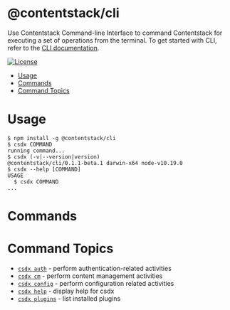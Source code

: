 @contentstack/cli
===

Use Contentstack Command-line Interface to command Contentstack for executing a set of operations from the terminal. To get started with CLI, refer to the [CLI documentation](https://www.contentstack.com/docs/developers/cli/).

[![License](https://img.shields.io/npm/l/@contentstack/cli)](https://github.com/contentstack/cli/blob/main/LICENSE)

<!-- toc -->
* [Usage](#usage)
* [Commands](#commands)
* [Command Topics](#command-topics)
<!-- tocstop -->
# Usage
<!-- usage -->
```sh-session
$ npm install -g @contentstack/cli
$ csdx COMMAND
running command...
$ csdx (-v|--version|version)
@contentstack/cli/0.1.1-beta.1 darwin-x64 node-v10.19.0
$ csdx --help [COMMAND]
USAGE
  $ csdx COMMAND
...
```
<!-- usagestop -->
# Commands
<!-- commands -->
# Command Topics

* [`csdx auth`](docs/auth.md) - perform authentication-related activities
* [`csdx cm`](docs/cm.md) - perform content management activities
* [`csdx config`](docs/config.md) - perform configuration related activities
* [`csdx help`](docs/help.md) - display help for csdx
* [`csdx plugins`](docs/plugins.md) - list installed plugins

<!-- commandsstop -->
